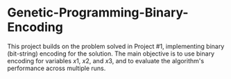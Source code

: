 # Genetic-Programming-Binary-Encoding

This project builds on the problem solved in Project #1, implementing binary (bit-string) encoding for the solution. The main objective is to use binary encoding for variables $x1$, $x2$, and $x3$, and to evaluate the algorithm's performance across multiple runs.
